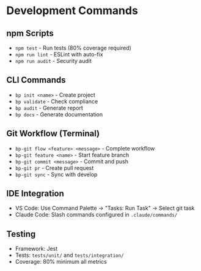 # Development Commands

## npm Scripts
- `npm test` - Run tests (80% coverage required)
- `npm run lint` - ESLint with auto-fix
- `npm run audit` - Security audit

## CLI Commands
- `bp init <name>` - Create project
- `bp validate` - Check compliance  
- `bp audit` - Generate report
- `bp docs` - Generate documentation

## Git Workflow (Terminal)
- `bp-git flow <feature> <message>` - Complete workflow
- `bp-git feature <name>` - Start feature branch
- `bp-git commit <message>` - Commit and push
- `bp-git pr` - Create pull request
- `bp-git sync` - Sync with develop

## IDE Integration
- VS Code: Use Command Palette → "Tasks: Run Task" → Select git task
- Claude Code: Slash commands configured in `.claude/commands/`

## Testing
- Framework: Jest
- Tests: `tests/unit/` and `tests/integration/`
- Coverage: 80% minimum all metrics